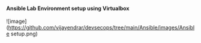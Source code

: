 

<h4>Ansible Lab Environment setup using Virtualbox</h4>

![image](https://github.com/vijayendrar/devsecops/tree/main/Ansible/images/Ansible setup.png)



